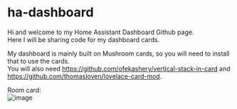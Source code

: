 # ha-dashboard

Hi and welcome to my Home Assistant Dashboard Github page.<br>
Here I will be sharing code for my dashboard cards.

My dashboard is mainly built on Mushroom cards, so you will need to install that to use the cards.<br>
You will also need https://github.com/ofekashery/vertical-stack-in-card and https://github.com/thomasloven/lovelace-card-mod.

Room card:<br>
![image](https://github.com/durrav/ha-dashboard/assets/58232568/63502136-a503-4058-9853-6ff8c3d41ed3)
